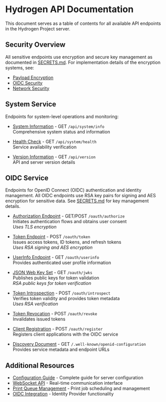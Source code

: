 # Hydrogen API Documentation

This document serves as a table of contents for all available API endpoints in the Hydrogen Project server.

## Security Overview

All sensitive endpoints use encryption and secure key management as documented in [SECRETS.md](/SECRETS.md). For implementation details of the encryption systems, see:

- [Payload Encryption](/payloads/README.md)
- [OIDC Security](./oidc_integration.md)
- [Network Security](./reference/network_architecture.md)

## System Service

Endpoints for system-level operations and monitoring:

- [System Information](./api/system/system_info.md) - GET `/api/system/info`  
  Comprehensive system status and information
  
- [Health Check](./api/system/system_health.md) - GET `/api/system/health`  
  Service availability verification
  
- [Version Information](./api/system/system_version.md) - GET `/api/version`  
  API and server version details

## OIDC Service

Endpoints for OpenID Connect (OIDC) authentication and identity management. All OIDC endpoints use RSA key pairs for signing and AES encryption for sensitive data. See [SECRETS.md](/SECRETS.md) for key management details.

- [Authorization Endpoint](./api/oidc/oidc_endpoints.md#authorization) - GET/POST `/oauth/authorize`  
  Initiates authentication flows and obtains user consent  
  *Uses TLS encryption*

- [Token Endpoint](./api/oidc/oidc_endpoints.md#token) - POST `/oauth/token`  
  Issues access tokens, ID tokens, and refresh tokens  
  *Uses RSA signing and AES encryption*
  
- [UserInfo Endpoint](./api/oidc/oidc_endpoints.md#userinfo) - GET `/oauth/userinfo`  
  Provides authenticated user profile information
  
- [JSON Web Key Set](./api/oidc/oidc_endpoints.md#jwks) - GET `/oauth/jwks`  
  Publishes public keys for token validation  
  *RSA public keys for token verification*

- [Token Introspection](./api/oidc/oidc_endpoints.md#introspection) - POST `/oauth/introspect`  
  Verifies token validity and provides token metadata  
  *Uses RSA verification*
  
- [Token Revocation](./api/oidc/oidc_endpoints.md#revocation) - POST `/oauth/revoke`  
  Invalidates issued tokens
  
- [Client Registration](./api/oidc/oidc_endpoints.md#registration) - POST `/oauth/register`  
  Registers client applications with the OIDC service
  
- [Discovery Document](./api/oidc/oidc_endpoints.md#discovery) - GET `/.well-known/openid-configuration`  
  Provides service metadata and endpoint URLs

## Additional Resources

- [Configuration Guide](./configuration.md) - Complete guide for server configuration
- [WebSocket API](./web_socket.md) - Real-time communication interface
- [Print Queue Management](./print_queue.md) - Print job scheduling and management
- [OIDC Integration](./oidc_integration.md) - Identity Provider functionality
